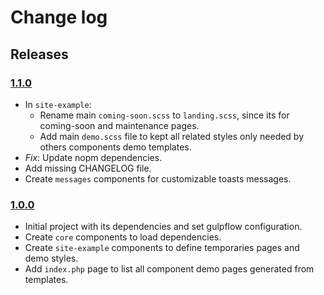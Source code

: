 # Change log

## Releases

### [1.1.0](https://github.com/Essomia/elementis/1.0.0...1.1.0)

- In `site-example`:
    - Rename main `coming-soon.scss` to `landing.scss`, since its for coming-soon and maintenance pages.
    - Add main `demo.scss` file to kept all related styles only needed by others components demo templates.
- _Fix_: Update nopm dependencies.
- Add missing CHANGELOG file.
- Create `messages` components for customizable toasts messages.

### [1.0.0](https://github.com/Essomia/elementis/1.0.0)

- Initial project with its dependencies and set gulpflow configuration.
- Create `core` components to load dependencies.
- Create `site-example` components to define temporaries pages and demo styles.
- Add `index.php` page to list all component demo pages generated from templates.

